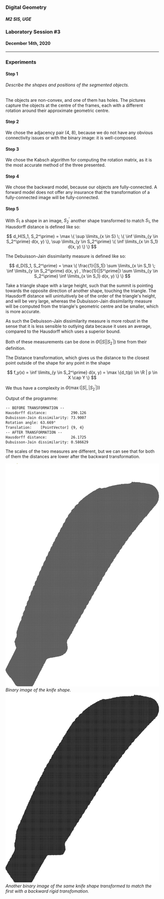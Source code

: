 ### Digital Geometry

##### M2 SIS, UGE

### Laboratory Session \#3

#### December 14th, 2020
----

### Experiments

#### Step 1

###### Describe the shapes and positions of the segmented objects.

The objects are non-convex, and one of them has holes.
The pictures capture the objects at the centre of the frames, each with a different rotation around their approximate geometric centre.

#### Step 2

We chose the adjacency pair (4, 8), because we do not have any obvious connectivity issues or with the binary image: it is well-composed.

#### Step 3

We chose the Kabsch algorithm for computing the rotation matrix, as it is the most accurate method of the three presented.

#### Step 4

We chose the backward model, because our objects are fully-connected. A forward model does not offer any insurance that the transformation of a fully-connected image will be fully-connected.

#### Step 5

With $S_1$ a shape in an image, $S_2^\prime$ another shape transformed to match $S_1$, the Hausdorff distance is defined like so:

$$
d_H(S_1, S_2^\prime) =  \max  \{ \sup \limits_{x \in S} \; \{ \inf \limits_{y \in S_2^\prime} d(x, y) \}, \sup \limits_{y \in S_2^\prime} \{ \inf \limits_{x \in S_1} d(x, y) \} \}
$$


The Debuisson-Jain dissimilarity measure is defined like so:

$$
d_D(S_1, S_2^\prime) =  \max  \{ \frac{1}{|S_1|}   \sum \limits_{x \in S_1} \; \inf \limits_{y \in S_2^\prime} d(x, y) , \frac{1}{|S^\prime|} \sum \limits_{y \in S_2^\prime} \inf \limits_{x \in S_1} d(x, y) \} \}
$$

Take a triangle shape with a large height, such that the summit is pointing towards the opposite direction of another shape, touching the triangle. The Hausdorff distance will unintuitively be of the order of the triangle's height, and will be very large, whereas the Dubuisson-Jain dissimilarity measure will be computed from the triangle's geometric centre and be smaller, which is more accurate.

As such the Debuisson-Jain dissimilarity measure is more robust in the sense that it is less sensible to outlying data because it uses an average, compared to the Hausdorff which uses a superior bound.

Both of these measurements can be done in $\Theta(|S||S_2^\prime|)$ time from their definition.

The Distance transformation, which gives us the distance to the closest point outside of the shape for any point in the shape

$$
f_y(x) = \inf \limits_{y \in S_2^\prime} d(x, y) = \max \{d_t(p) \in \R | p \in X \cap Y \}
$$

We thus have a complexity in $\Theta(\max(|S|, |S_2^\prime|))$

Output of the programme:

    -- BEFORE TRANSFORMATION --
    Hausdorff distance:           290.126
    Dubuisson-Jain dissimilarity: 73.9007
    Rotation angle: 63.669°
    Translation:    [PointVector] {9, 4}
    -- AFTER TRANSFORMATION --
    Hausdorff distance:           26.1725
    Dubuisson-Jain dissimilarity: 0.586629

The scales of the two measures are different, but we can see that for both of them the distances are lower after the backward transformation.

![Knife, third](../../assets/td3/output/knife_3.png)
*Binary image of the knife shape.*
![Knife, second to third](../../assets/td3/output/knife_2_transformed_backward.png)
*Another binary image of the same knife shape transformed to match the first with a backward rigid transfomation.*
